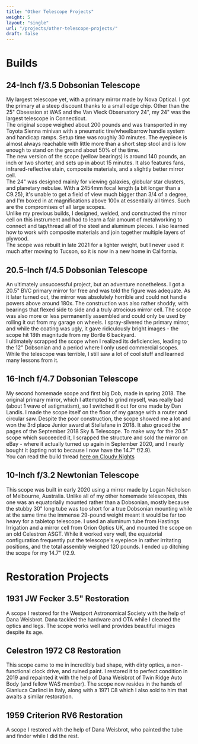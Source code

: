 ```yaml
---
title: "Other Telescope Projects"
weight: 5
layout: "single"
url: "/projects/other-telescope-projects/"
draft: false
---
```

# Builds
## 24-Inch f/3.5 Dobsonian Telescope

My largest telescope yet, with a primary mirror made by Nova Optical. I got the primary at a steep discount thanks to a small edge chip. Other than the 25" Obsession at WAS and the Van Vleck Observatory 24", my 24" was the largest telescope in Connecticut.  
The original scope weighed about 200 pounds and was transported in my Toyota Sienna minivan with a pneumatic tire/wheelbarrow handle system and handicap ramps. Setup time was roughly 30 minutes. The eyepiece is almost always reachable with little more than a short step stool and is low enough to stand on the ground about 50% of the time.  
The new version of the scope (yellow bearings) is around 140 pounds, an inch or two shorter, and sets up in about 15 minutes. It also features fans, infrared-reflective stain, composite materials, and a slightly better mirror cell.  
The 24" was designed mainly for viewing galaxies, globular star clusters, and planetary nebulae. With a 2454mm focal length (a bit longer than a C9.25), it's unable to get a field of view much bigger than 3/4 of a degree, and I'm boxed in at magnifications above 100x at essentially all times. Such are the compromises of all large scopes.  
Unlike my previous builds, I designed, welded, and constructed the mirror cell on this instrument and had to learn a fair amount of metalworking to connect and tap/thread all of the steel and aluminum pieces. I also learned how to work with composite materials and join together multiple layers of plywood.  
The scope was rebuilt in late 2021 for a lighter weight, but I never used it much after moving to Tucson, so it is now in a new home in California.

## 20.5-Inch f/4.5 Dobsonian Telescope

An ultimately unsuccessful project, but an adventure nonetheless. I got a 20.5" BVC primary mirror for free and was told the figure was adequate. As it later turned out, the mirror was absolutely horrible and could not handle powers above around 180x. The construction was also rather shoddy, with bearings that flexed side to side and a truly atrocious mirror cell. The scope was also more or less permanently assembled and could only be used by rolling it out from my garage on wheels. I spray-silvered the primary mirror, and while the coating was ugly, it gave ridiculously bright images - the scope hit 18th magnitude from my Bortle 6 backyard.  
I ultimately scrapped the scope when I realized its deficiencies, leading to the 12" Dobsonian and a period where I only used commercial scopes. While the telescope was terrible, I still saw a lot of cool stuff and learned many lessons from it.

## 16-Inch f/4.7 Dobsonian Telescope

My second homemade scope and first big Dob, made in spring 2018. The original primary mirror, which I attempted to grind myself, was really bad (about 1 wave of astigmatism), so I switched it out for one made by Dan Landis. I made the scope itself on the floor of my garage with a router and circular saw. Despite the poor construction, the scope showed me a lot and won the 3rd place Junior award at Stellafane in 2018. It also graced the pages of the September 2018 Sky & Telescope. To make way for the 20.5" scope which succeeded it, I scrapped the structure and sold the mirror on eBay - where it actually turned up again in September 2020, and I nearly bought it (opting not to because I now have the 14.7" f/2.9).  
You can read the build thread [here on Cloudy Nights](https://www.cloudynights.com/topic/606445-16-dob-the-insanity-continues/)

## 10-Inch f/3.2 Newtonian Telescope

This scope was built in early 2020 using a mirror made by Logan Nicholson of Melbourne, Australia. Unlike all of my other homemade telescopes, this one was an equatorially mounted rather than a Dobsonian, mostly because the stubby 30" long tube was too short for a true Dobsonian mounting while at the same time the immense 29-pound weight meant it would be far too heavy for a tabletop telescope. I used an aluminum tube from Hastings Irrigation and a mirror cell from Orion Optics UK, and mounted the scope on an old Celestron ASGT. While it worked very well, the equatorial configuration frequently put the telescope's eyepiece in rather irritating positions, and the total assembly weighed 120 pounds. I ended up ditching the scope for my 14.7" f/2.9.

# Restoration Projects

## 1931 JW Fecker 3.5" Restoration

A scope I restored for the Westport Astronomical Society with the help of Dana Weisbrot. Dana tackled the hardware and OTA while I cleaned the optics and legs. The scope works well and provides beautiful images despite its age. 

## Celestron 1972 C8 Restoration

This scope came to me in incredibly bad shape, with dirty optics, a non-functional clock drive, and ruined paint. I restored it to perfect condition in 2019 and repainted it with the help of Dana Weisbrot of Twin Ridge Auto Body (and fellow WAS member). The scope now resides in the hands of Gianluca Carlinci in Italy, along with a 1971 C8 which I also sold to him that awaits a similar restoration.

## 1959 Criterion RV6 Restoration

A scope I restored with the help of Dana Weisbrot, who painted the tube and finder while I did the rest.